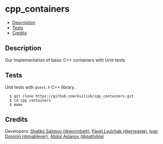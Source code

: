 # cpp_containers
* [Description](#description)
* [Tests](#tests)
* [Credits](#credits)
## Description
Our Implementation of basic C++ containers with Unit-tests.

## Tests
Unit tests with `gtest.h` C++ library.

      $ git clone https://github.com/ksilisk/cpp_containers.git
      $ cd cpp_containers
      $ make

## Credits
Developers: [Shaliko Salimov (@wormbett)](https://github.com/ksilisk), [Pavel Lyulchak (@erregste)](https://github.com/lllchak), [Ivan Doronin (@mablever)](https://github.com/iopmanu), [Abdul Aslanov (@pattybla)](https://github.com/Retr0Wawe)
